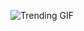 
<!-- GIF_SECTION -->
![Trending GIF](https://media4.giphy.com/media/v1.Y2lkPThiYjIxNzcyenJkbDhodjE3aXhlbGk3czMwMmZ5aHBrb2ZxcHRwenZvZTk5c3BsMCZlcD12MV9naWZzX3NlYXJjaCZjdD1n/WQxhrCs2cHuyA/giphy.gif)
<!-- END_GIF_SECTION -->
